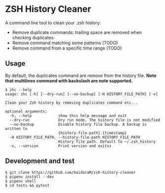 # ZSH History Cleaner
A command line tool to clean your .zsh history:
 - Remove duplicate commands: trailing space are removed when checking duplicates
 - Remove command matching some patterns (TODO)
 - Remove command from a specific time range (TODO)


## Usage
By default, the duplicates command are remove from the history file. **Note that multilines command with backslash are
note supported.**
```shell script
$ zhc --help
usage: zhc [-h] [--dry-run] [--no-backup] [-H HISTORY_FILE_PATH] [-v]

Clean your Zsh history by removing duplicates command etc...

optional arguments:
  -h, --help            show this help message and exit
  --dry-run             Dry run mode. The history file is not modified
  --no-backup           Disable history file backup. A backup is written to
                        {history-file-path}.{timestamp}
  -H HISTORY_FILE_PATH, --history-file-path HISTORY_FILE_PATH
                        History file path. Default to ~/.zsh_history
  -v, --version         Print version and exitss

```

## Development and test
```shell script
$ git clone https://github.com/haidaraM/zsh-history-cleaner
$ pipenv install --dev
$ pipenv shell
$ cd tests && pytest 
``` 